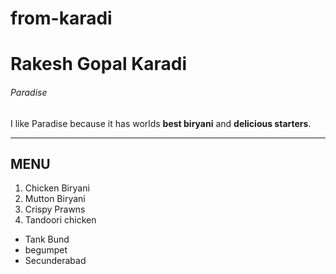 # from-karadi
# Rakesh Gopal Karadi
###### Paradise 
I like Paradise because it has worlds **best biryani** and **delicious starters**.

----
MENU
----

1. Chicken Biryani
2. Mutton Biryani
3. Crispy Prawns
4. Tandoori chicken

* Tank Bund
* begumpet
* Secunderabad
